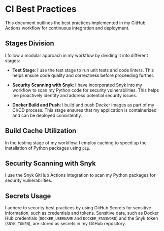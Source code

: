 # CI Best Practices

This document outlines the best practices implemented in my GitHub Actions workflow for continuous integration and deployment.

## Stages Division

I follow a modular approach in my workflow by dividing it into different stages:

- **Test Stage**: I use the test stage to run unit tests and code linters. This helps ensure code quality and correctness before proceeding further.

- **Security Scanning with Snyk**: I have incorporated Snyk into my workflow to scan my Python code for security vulnerabilities. This helps me proactively identify and address potential security issues.

- **Docker Build and Push**: I build and push Docker images as part of my CI/CD process. This stage ensures that my application is containerized and can be deployed consistently.

## Build Cache Utilization

In the testing stage of my workflow, I employ caching to speed up the installation of Python packages using `pip`.

## Security Scanning with Snyk

I use the Snyk GitHub Actions integration to scan my Python packages for security vulnerabilities.

## Secrets Usage

I adhere to security best practices by using GitHub Secrets for sensitive information, such as credentials and tokens. Sensitive data, such as Docker Hub credentials (`DOCKER_USERNAME` and `DOCKER_PASSWORD`) and the Snyk token (`SNYK_TOKEN`), are stored as secrets in my GitHub repository.

